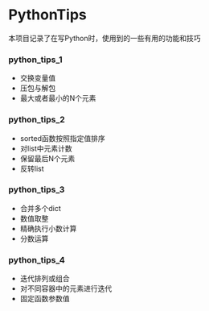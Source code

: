 # PythonTips

本项目记录了在写Python时，使用到的一些有用的功能和技巧

### python_tips_1

- 交换变量值
- 压包与解包
- 最大或者最小的N个元素

### python_tips_2

- sorted函数按照指定值排序
- 对list中元素计数
- 保留最后N个元素
- 反转list

### python_tips_3

- 合并多个dict
- 数值取整
- 精确执行小数计算
- 分数运算

### python_tips_4

- 迭代排列或组合
- 对不同容器中的元素进行迭代
- 固定函数参数值
